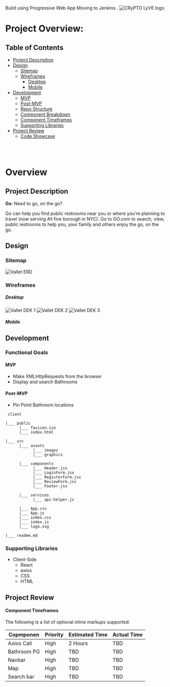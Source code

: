 Build using Progressive Web App
Moving to Jenkins .
![CRyPTO LyVE logo](https://i.imgur.com/ZFqTdpr.png)


# Project Overview:

## Table of Contents
- [Project Description](#project-description)
- [Design](#design)
  - [Sitemap](#sitemap)
  - [Wireframes](#wireframes)
    - [Desktop](#desktop)
    - [Mobile](#mobile)
- [Development](#development)
    - [MVP](#mvp)
    - [Post-MVP](#post-mvp)
    - [Repo Structure](#repo-structure)
    - [Component Breakdown](#component-breakdown)
    - [Component Timeframes](#component-timeframes)
  - [Supporting Libraries](#supporting-libraries)
- [Project Review](#project-review)
  - [Code Showcase](#code-showcase)

<br>
<br>


# Overview

## Project Description
<strong>Go</strong>: Need to go, on the go?

Go can help you find public restrooms near you or where you’re planning to travel (now serving All five borough in NYC). Go to GO.com to search, view, public restrooms to help you, your family and others enjoy the go, on the go.

## Design


### Sitemap
![Vallet ERD ](https://i.imgur.com/wuJskgB.png)



### Wireframes

##### Desktop
![Vallet DEK 1](https://i.imgur.com/j8gMhe1.png)
![Vallet DEK 2](https://i.imgur.com/W5kAKZG.png)
![Vallet DEK 3](https://i.imgur.com/eQpxeAO.png)


##### Mobile

## Development

### Functional Goals

#### MVP
* Make XMLHttpRequests from the browser
* Display and search Bathrooms 


#### Post-MVP
* Pin Point Bathroom locations




```
 client

|___ public
      |___ favicon.ico
      |___ index.html

|___ src
      |___ assets
            |___ images
            |___ graphics
            
      |___ components
            |___ Header.jsx
            |___ LoginForm.jsx
            |___ RegisterForm.jsx
            |___ ReviewForm.jsx
            |___ Footer.jsx

      |___ services
            |___ api-helper.js

      |___ App.css
      |___ App.js
      |___ index.css
      |___ index.js
      |___ logo.svg

|___ readme.md
```

### Supporting Libraries

	
* Client-Side
	* React 
	* axios
	* CSS
	* HTML

	  
## Project Review


<!--clickable: <n95babu@gmail.com>  -->


#### Component Timeframes

The following is a list of optional inline markups supported:

Copmponen	  | Priority  | Estimated Time  | Actual Time|
------------|-----------|-----------------|------------
Axios Call  | High 		 | 2 Hours	      | TBD      |
Bathroom PG |	 High		|	TBD				| TBD         |
Navbar     |	 High		|	TBD				| TBD     |
Map| High    | TBD				| TBD     |
Search bar   | High    | TBD				| TBD     |



<br>
<br>


